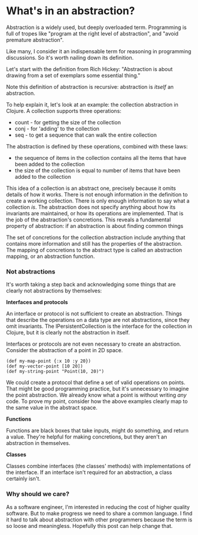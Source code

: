 # What's in an abstraction?

Abstraction is a widely used, but deeply overloaded term. Programming is full of tropes like "program at the right level of abstraction", and "avoid premature abstraction".

Like many, I consider it an indispensable term for reasoning in programming discussions. So it's worth nailing down its definition.

Let's start with the definition from Rich Hickey: "Abstraction is about drawing from a set of exemplars some essential thing."

Note this definition of abstraction is recursive: abstraction is _itself_ an abstraction.

To help explain it, let's look at an example: the collection abstraction in Clojure. A collection supports three operations:
- count - for getting the size of the collection
- conj - for 'adding' to the collection
- seq - to get a sequence that can walk the entire collection

The abstraction is defined by these operations, combined with these laws:
- the sequence of items in the collection contains all the items that have been added to the collection
- the size of the collection is equal to number of items that have been added to the collection

This idea of a collection is an abstract one, precisely because it omits details of how it works. There is not enough information in the definition to create a working collection. There is only enough information to say what a collection _is_. The abstraction does not specify anything about how its invariants are maintained, or how its operations are implemented. That is the job of the abstraction's concretions. This reveals a fundamental property of abstraction: if an abstraction is about finding common things

The set of concretions for the collection abstraction include anything that contains more information and still has the properties of the abstraction. The mapping of concretions to the abstract type is called an abstraction mapping, or an abstraction function.

### Not abstractions

It's worth taking a step back and acknowledging some things that are clearly not abstractions by themselves:

**Interfaces and protocols**

An interface or protocol is not sufficient to create an abstraction. Things that describe the operations on a data type are not abstractions, since they omit invariants. The IPersistentCollection is the interface for the collection in Clojure, but it is clearly not the abstraction in itself. 

Interfaces or protocols are not even necessary to create an abstraction. Consider the abstraction of a point in 2D space.

```
(def my-map-point {:x 10 :y 20})
(def my-vector-point [10 20])
(def my-string-point "Point(10, 20)")
```

We could create a protocol that define a set of valid operations on points. That might be good programming practice, but it's unnecessary to imagine the point abstraction. We already know what a point is without writing _any_ code. To prove my point, consider how the above examples clearly map to the same value in the abstract space.

**Functions**

Functions are black boxes that take inputs, might do something, and return a value. They're helpful for making concretions, but they aren't an abstraction in themselves.

**Classes**

Classes combine interfaces (the classes' methods) with implementations of the interface. If an interface isn't required for an abstraction, a class certainly isn't.

### Why should we care?

As a software engineer, I'm interested in reducing the cost of higher quality software. But to make progress we need to share a common language. I find it hard to talk about abstraction with other programmers because the term is so loose and meaningless. Hopefully this post can help change that.

